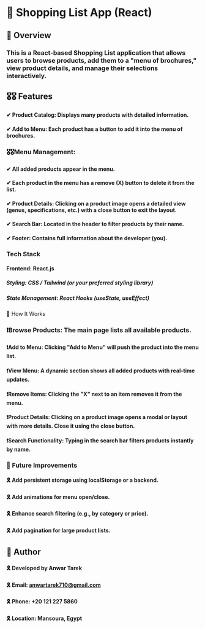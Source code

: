 # 🚀 Shopping List App (React)

## 👀 Overview

### This is a React-based Shopping List application that allows users to browse products, add them to a "menu of brochures," view product details, and manage their selections interactively.

## 🎖🎖 Features

#### ✔ Product Catalog: Displays many products with detailed information.

#### ✔ Add to Menu: Each product has a button to add it into the menu of brochures.

### 🎖🎖Menu Management:

#### ✔ All added products appear in the menu.

#### ✔ Each product in the menu has a remove (X) button to delete it from the list.

#### ✔ Product Details: Clicking on a product image opens a detailed view (genus, specifications, etc.) with a close button to exit the layout.

#### ✔ Search Bar: Located in the header to filter products by their name.

#### ✔ Footer: Contains full information about the developer (you).

### Tech Stack

#### Frontend: React.js

##### Styling: CSS / Tailwind (or your preferred styling library)

##### State Management: React Hooks (useState, useEffect)

🎯 How It Works

### ❗Browse Products: The main page lists all available products.

#### ❗Add to Menu: Clicking "Add to Menu" will push the product into the menu list.

#### ❗View Menu: A dynamic section shows all added products with real-time updates.

#### ❗Remove Items: Clicking the "X" next to an item removes it from the menu.

#### ❗Product Details: Clicking on a product image opens a modal or layout with more details. Close it using the close button.

#### ❗Search Functionality: Typing in the search bar filters products instantly by name.

### 🛒 Future Improvements

#### 🎗 Add persistent storage using localStorage or a backend.

#### 🎗 Add animations for menu open/close.

#### 🎗 Enhance search filtering (e.g., by category or price).

#### 🎗 Add pagination for large product lists.

## 🎯 Author

#### 🎗 Developed by Anwar Tarek

#### 🎗 Email: anwartarek710@gmail.com

#### 🎗 Phone: +20 121 227 5860

#### 🎗 Location: Mansoura, Egypt
